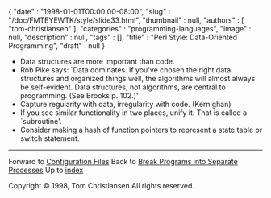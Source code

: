 {
   "date" : "1998-01-01T00:00:00-08:00",
   "slug" : "/doc/FMTEYEWTK/style/slide33.html",
   "thumbnail" : null,
   "authors" : [
      "tom-christiansen"
   ],
   "categories" : "programming-languages",
   "image" : null,
   "description" : null,
   "tags" : [],
   "title" : "Perl Style: Data-Oriented Programming",
   "draft" : null
}


-   Data structures are more important than code.
-   Rob Pike says: \`Data dominates. If you've chosen the right data structures and organized things well, the algorithms will almost always be self-evident. Data structures, not algorithms, are central to programming. (See Brooks p. 102.)'
-   Capture regularity with data, irregularity with code. (Kernighan)
-   If you see similar functionality in two places, unify it. That is called a \`subroutine'.
-   Consider making a hash of function pointers to represent a state table or switch statement.

------------------------------------------------------------------------

Forward to [Configuration Files](/doc/FMTEYEWTK/style/slide34.html)
Back to [Break Programs into Separate Processes](/doc/FMTEYEWTK/style/slide32.html)
Up to [index](/doc/FMTEYEWTK/style/slide-index.html)

Copyright © 1998, Tom Christiansen
All rights reserved.
